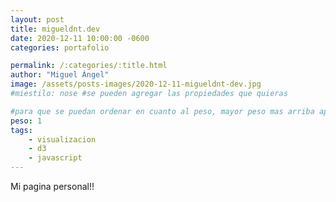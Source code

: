 ```yaml
---
layout: post
title: migueldnt.dev
date: 2020-12-11 10:00:00 -0600
categories: portafolio

permalink: /:categories/:title.html
author: "Miguel Ángel"
image: /assets/posts-images/2020-12-11-migueldnt-dev.jpg
#miestilo: nose #se pueden agregar las propiedades que quieras

#para que se puedan ordenar en cuanto al peso, mayor peso mas arriba aparecera
peso: 1
tags: 
    - visualizacion
    - d3
    - javascript
---
```



Mi pagina personal!!